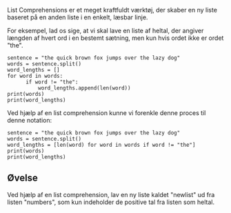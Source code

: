 List Comprehensions er et meget kraftfuldt værktøj, der skaber en ny liste baseret på en anden liste i en enkelt, læsbar linje.

For eksempel, lad os sige, at vi skal lave en liste af heltal, der angiver længden af hvert ord i en bestemt sætning, men kun hvis ordet ikke er ordet "the".

    sentence = "the quick brown fox jumps over the lazy dog"
    words = sentence.split()
    word_lengths = []
    for word in words:
          if word != "the":
              word_lengths.append(len(word))
    print(words)
    print(word_lengths)

Ved hjælp af en list comprehension kunne vi forenkle denne proces til denne notation:

    sentence = "the quick brown fox jumps over the lazy dog"
    words = sentence.split()
    word_lengths = [len(word) for word in words if word != "the"]
    print(words)
    print(word_lengths)

Øvelse
--------

Ved hjælp af en list comprehension, lav en ny liste kaldet "newlist" ud fra listen "numbers", som kun indeholder de positive tal fra listen som heltal.